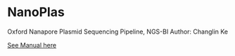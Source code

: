 # NanoPlas
Oxford Nanapore Plasmid Sequencing Pipeline, NGS-BI
Author: Changlin Ke

[See Manual here](Manual_NanoPlas_v1.3.1.md)
